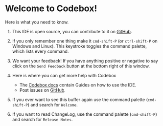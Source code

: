 # Welcome to Codebox!

Here is what you need to know.

1. This IDE is open source, you can contribute to it on [GitHub](https://github.com/CodeboxIDE/codebox).

2. If you only remember one thing make it `cmd-shift-P` (or `ctrl-shift-P` on Windows and Linux). This keystroke toggles
   the command palette, which lists every command.

3. We want your feedback! If you have anything positive or negative to say click
   on the `Send Feedback` button at the bottom right of this window.

4. Here is where you can get more help with Codebox
   * The [Codebox docs](http://help.codebox.io/) contain Guides on how to use the IDE.
   * Post issues on [GitHub](https://github.com/FriendCode/codebox/issues).

5. If you ever want to see this buffer again use the command palette
   (`cmd-shift-P`) and search for `Welcome`.

6. If you want to read ChangeLog, use the command palette
   (`cmd-shift-P`) and search for `Release Notes`.